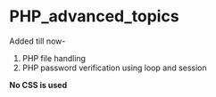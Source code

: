 # PHP_advanced_topics
Added till now-
1. PHP file handling
2. PHP password verification using loop and session


**No CSS is used**
